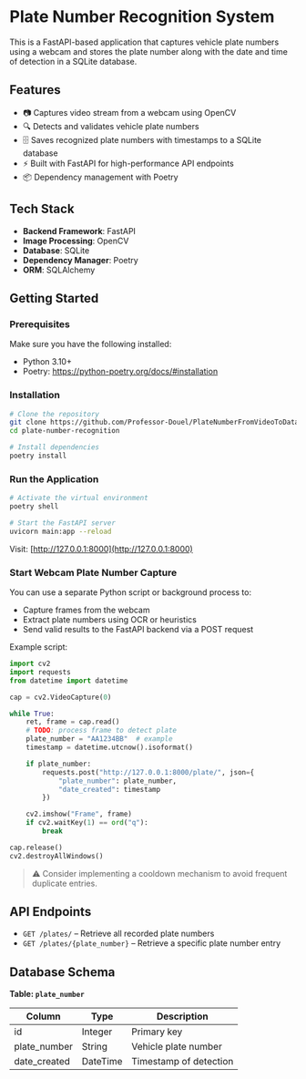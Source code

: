 # Plate Number Recognition System

This is a FastAPI-based application that captures vehicle plate numbers using a webcam and stores the plate number along with the date and time of detection in a SQLite database.

## Features

- 📷 Captures video stream from a webcam using OpenCV  
- 🔍 Detects and validates vehicle plate numbers  
- 🗄️ Saves recognized plate numbers with timestamps to a SQLite database  
- ⚡ Built with FastAPI for high-performance API endpoints  
- 📦 Dependency management with Poetry  

## Tech Stack

- **Backend Framework**: FastAPI  
- **Image Processing**: OpenCV  
- **Database**: SQLite  
- **Dependency Manager**: Poetry  
- **ORM**: SQLAlchemy  

## Getting Started

### Prerequisites

Make sure you have the following installed:

- Python 3.10+
- Poetry: https://python-poetry.org/docs/#installation

### Installation

```bash
# Clone the repository
git clone https://github.com/Professor-Douel/PlateNumberFromVideoToDatabase.git
cd plate-number-recognition

# Install dependencies
poetry install
```

### Run the Application

```bash
# Activate the virtual environment
poetry shell

# Start the FastAPI server
uvicorn main:app --reload
```

Visit: [http://127.0.0.1:8000](http://127.0.0.1:8000)

### Start Webcam Plate Number Capture

You can use a separate Python script or background process to:

- Capture frames from the webcam
- Extract plate numbers using OCR or heuristics
- Send valid results to the FastAPI backend via a POST request

Example script:

```python
import cv2
import requests
from datetime import datetime

cap = cv2.VideoCapture(0)

while True:
    ret, frame = cap.read()
    # TODO: process frame to detect plate
    plate_number = "AA1234BB"  # example
    timestamp = datetime.utcnow().isoformat()

    if plate_number:
        requests.post("http://127.0.0.1:8000/plate/", json={
            "plate_number": plate_number,
            "date_created": timestamp
        })

    cv2.imshow("Frame", frame)
    if cv2.waitKey(1) == ord("q"):
        break

cap.release()
cv2.destroyAllWindows()
```

> ⚠️ Consider implementing a cooldown mechanism to avoid frequent duplicate entries.

## API Endpoints

- `GET /plates/` – Retrieve all recorded plate numbers
- `GET /plates/{plate_number}` – Retrieve a specific plate number entry  

## Database Schema

**Table: `plate_number`**

| Column       | Type     | Description               |
|--------------|----------|---------------------------|
| id           | Integer  | Primary key               |
| plate_number | String   | Vehicle plate number      |
| date_created | DateTime | Timestamp of detection    |
